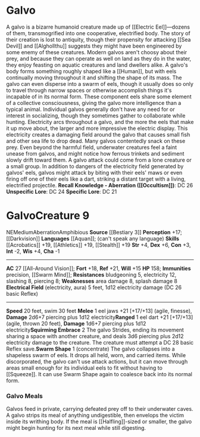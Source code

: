 ﻿---
ac: '27'
alignment: NE
all_resistance: null
burrow_speed: null
charisma: '-1'
climb_speed: null
constitution: '+3'
creature_ability:
- Electrical Field
- Squirming Embrace
- Swarm Shape
creature_family: null
description: "A galvo is a bizarre humanoid creature made up of [[DATABASE/monster/Electric\
  \ Eel|electric eels]] \u2014dozens of them, transmogrified into one cooperative,\
  \ electrified body. The story of their creation is lost to antiquity, though their\
  \ propensity for attacking [[DATABASE/monsterfamily/Sea Devil|sea devils]] and [[DATABASE/monsterfamily/Alghollthu|alghollthus]]\
  \ suggests they might have been engineered by some enemy of these creatures. Modern\
  \ galvos aren't choosy about their prey, and because they can operate as well on\
  \ land as they do in the water, they enjoy feasting on aquatic creatures and land\
  \ dwellers alike.<br/><br/> A galvo's body forms something roughly shaped like a\
  \ [[DATABASE/ancestry/Human|human]] , but with eels continually moving throughout\
  \ it and shifting the shape of its mass. The galvo can even disperse into a swarm\
  \ of eels, though it usually does so only to travel through narrow spaces or otherwise\
  \ accomplish things it's incapable of in its normal form.<br/><br/> These component\
  \ eels share some element of a collective consciousness, giving the galvo more intelligence\
  \ than a typical animal. Individual galvos generally don't have any need for or\
  \ interest in socializing, though they sometimes gather to collaborate while hunting.<br/><br/>\
  \ Electricity arcs throughout a galvo, and the more the eels that make it up move\
  \ about, the larger and more impressive the electric display. This electricity creates\
  \ a damaging field around the galvo that causes small fish and other sea life to\
  \ drop dead. Many galvos contentedly snack on these prey. Even beyond the harmful\
  \ field, underwater creatures feel a faint unease from galvos, and might notice\
  \ how ferrous trinkets and sediment slowly drift toward them.<br/><br/> A galvo\
  \ attack could come from a lone creature or a small group. In addition to dangers\
  \ of the electricity field generated by galvos' eels, galvos might attack by biting\
  \ with their eels' maws or even firing off one of their eels like a dart, striking\
  \ a distant target with a living, electrified projectile.\n<br/><br/><b><u>Recall\
  \ Knowledge - Aberration</u> ( [[DATABASE/skill/Occultism|Occultism]] )</b>: DC\
  \ 26<br/><b><u>Unspecific Lore</u></b>: DC 24<br/><b><u>Specific Lore</u></b>: DC\
  \ 21"
dexterity: '+6'
element: null
fly_speed: null
fortitude: '+18'
hardness: null
hp: '158'
id: '1160'
immunity:
- precision
- '[[DATABASE/monsterability/Swarm Mind|swarm mind]]'
intelligence: '-2'
land_speed: '20'
language:
- '[[DATABASE/language/Aquan|Aquan]] ; (can''t speak any language)'
level: '9'
max_speed: '30'
name: Galvo
perception: '+17'
rarity: Common
reflex: '+21'
resistance:
- bludgeoning 5
- electricity 12
- slashing 8
- piercing 8
rus_type_level: null
school: null
sense:
- '[[DATABASE/monsterability/Darkvision|darkvision]]'
size: Medium
skill:
- '[[DATABASE/skill/Acrobatics|Acrobatics]] +19'
- '[[DATABASE/skill/Athletics|Athletics]] +19'
- '[[DATABASE/skill/Stealth|Stealth]] +19'
source: '[[DATABASE/source/Bestiary 3|Bestiary 3]]'
speed:
- 20 feet
- swim 30 feet
spell: null
strength: '+4'
strength_req: '4'
strongest_save:
- Reflex
swim_speed: '30'
trait:
- '[[DATABASE/trait/Aberration|Aberration]]'
- '[[DATABASE/trait/Amphibious|Amphibious]]'
type: Creature
vision: Darkvision
weakest_save:
- Will
weakness:
- area damage 8
- '[[DATABASE/trait/Splash|splash]] damage 8'
will: '+15'
wisdom: '+4'

---
# Galvo

A galvo is a bizarre humanoid creature made up of [[Electric Eel]]—dozens of them, transmogrified into one cooperative, electrified body. The story of their creation is lost to antiquity, though their propensity for attacking [[Sea Devil]] and [[Alghollthu]] suggests they might have been engineered by some enemy of these creatures. Modern galvos aren't choosy about their prey, and because they can operate as well on land as they do in the water, they enjoy feasting on aquatic creatures and land dwellers alike.
 A galvo's body forms something roughly shaped like a [[Human]], but with eels continually moving throughout it and shifting the shape of its mass. The galvo can even disperse into a swarm of eels, though it usually does so only to travel through narrow spaces or otherwise accomplish things it's incapable of in its normal form.
 These component eels share some element of a collective consciousness, giving the galvo more intelligence than a typical animal. Individual galvos generally don't have any need for or interest in socializing, though they sometimes gather to collaborate while hunting.
 Electricity arcs throughout a galvo, and the more the eels that make it up move about, the larger and more impressive the electric display. This electricity creates a damaging field around the galvo that causes small fish and other sea life to drop dead. Many galvos contentedly snack on these prey. Even beyond the harmful field, underwater creatures feel a faint unease from galvos, and might notice how ferrous trinkets and sediment slowly drift toward them.
 A galvo attack could come from a lone creature or a small group. In addition to dangers of the electricity field generated by galvos' eels, galvos might attack by biting with their eels' maws or even firing off one of their eels like a dart, striking a distant target with a living, electrified projectile.
**Recall Knowledge - Aberration ([[Occultism]])**: DC 26
**Unspecific Lore**: DC 24
**Specific Lore**: DC 21

# Galvo<span class="item-type">Creature 9</span>

<span class="trait-alignment item-trait">NE</span><span class="trait-size item-trait">Medium</span><span class="item-trait">Aberration</span><span class="item-trait">Amphibious</span>
**Source** [[Bestiary 3]]
**Perception** +17; [[Darkvision]]
**Languages** [[Aquan]]; (can't speak any language)
**Skills** [[Acrobatics]] +19, [[Athletics]] +19, [[Stealth]] +19
**Str** +4, **Dex** +6, **Con** +3, **Int** -2, **Wis** +4, **Cha** -1

---
**AC** 27 [[All-Around Vision]]; **Fort** +18, **Ref** +21, **Will** +15
**HP** 158; **Immunities** precision, [[Swarm Mind]]; **Resistances** bludgeoning 5, electricity 12, slashing 8, piercing 8; **Weaknesses** area damage 8, splash damage 8
<span class="in-box-ability">**Electrical Field** (electricity, aura) 5 feet, 1d12 electricity damage (DC 26 basic Reflex)</span>

---
**Speed** 20 feet, swim 30 feet
<span class="in-box-ability">**Melee** <span class="action-icon">1</span> eel jaws +21 [+17/+13] (agile, finesse), **Damage** 2d6+7 piercing plus 1d12 electricity</span><span class="in-box-ability">**Ranged** <span class="action-icon">1</span> eel dart +21 [+17/+13] (agile, thrown 20 feet), **Damage** 1d6+7 piercing plus 1d12 electricity</span><span class="in-box-ability">**Squirming Embrace** <span class="action-icon">2</span> The galvo Strides, ending its movement sharing a space with another creature, and deals 3d6 piercing plus 2d12 electricity damage to the creature. The creature must attempt a DC 28 basic Reflex save.</span><span class="in-box-ability">**Swarm Shape** <span class="action-icon">1</span> (concentrate) The galvo collapses into a shapeless swarm of eels. It drops all held, worn, and carried items. While discorporated, the galvo can't use attack actions, but it can move through areas small enough for its individual eels to fit without having to [[Squeeze]]. It can use Swarm Shape again to coalesce back into its normal form.</span>

###  Galvo Meals

Galvos feed in private, carrying defeated prey off to their underwater caves. A galvo strips its meal of anything undigestible, then envelops the victim inside its writhing body. If the meal is [[Halfling]]-sized or smaller, the galvo might begin hunting for its next meal while still digesting.